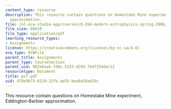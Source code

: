 ```yaml
---
content_type: resource
description: This resource contain questions on Homestake Mine experiment, Eddington-Barbier
  approximation.
file: /ol-ocw-studio-app/courses/8-284-modern-astrophysics-spring-2006/479e9b75611932fbae55bea0a58ad19c_ps7.pdf
file_size: 66610
file_type: application/pdf
learning_resource_types:
- Assignments
license: https://creativecommons.org/licenses/by-nc-sa/4.0/
ocw_type: OCWFile
parent_title: Assignments
parent_type: CourseSection
parent_uid: 902e6aa5-fd0c-5333-d29d-7e4f254dec12
resourcetype: Document
title: ps7.pdf
uid: 479e9b75-6119-32fb-ae55-bea0a58ad19c
---
```

This resource contain questions on Homestake Mine experiment, Eddington-Barbier approximation.